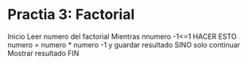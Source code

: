 # Practia 3: Factorial

Inicio
Leer numero del factorial
Mientras nnumero -1<=1  HACER ESTO numero = numero * numero -1 y guardar resultado SINO solo continuar
Mostrar resultado
FIN
